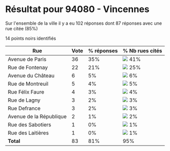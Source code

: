 # Résultat pour 94080 - Vincennes

Sur l'ensemble de la ville il y a eu 102 réponses dont 87 réponses avec une rue citée (85%)

14 points noirs identifiés

| Rue | Vote | % réponses | % Nb rues cités|
|-----|------|------------|----------------|
| Avenue de Paris | 36 | 35% | <img src="../../img/bar_41.gif" />&nbsp;41%|
| Rue de Fontenay | 22 | 21% | <img src="../../img/bar_25.gif" />&nbsp;25%|
| Avenue du Château | 6 | 5% | <img src="../../img/bar_6.gif" />&nbsp;6%|
| Rue de Montreuil | 5 | 4% | <img src="../../img/bar_5.gif" />&nbsp;5%|
| Rue Félix Faure | 4 | 3% | <img src="../../img/bar_4.gif" />&nbsp;4%|
| Rue de Lagny | 3 | 2% | <img src="../../img/bar_3.gif" />&nbsp;3%|
| Rue Defrance | 3 | 2% | <img src="../../img/bar_3.gif" />&nbsp;3%|
| Avenue de la République | 2 | 1% | <img src="../../img/bar_2.gif" />&nbsp;2%|
| Rue des Sabotiers | 1 | 0% | <img src="../../img/bar_1.gif" />&nbsp;1%|
| Rue des Laitières | 1 | 0% | <img src="../../img/bar_1.gif" />&nbsp;1%|
| **Total** | 83 | 81% | 95%|

